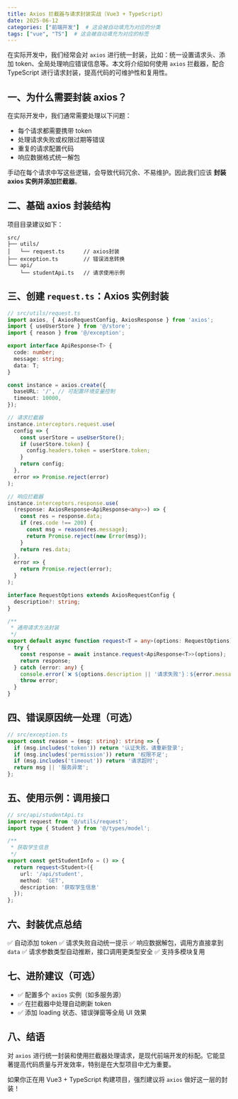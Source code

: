 ```yaml
---
title: Axios 拦截器与请求封装实战（Vue3 + TypeScript）
date: 2025-06-12
categories: ["前端开发"]  # 这会被自动填充为对应的分类
tags: ["vue", "TS"]  # 这会被自动填充为对应的标签
---
```

在实际开发中，我们经常会对 `axios` 进行统一封装，比如：统一设置请求头、添加 token、全局处理响应错误信息等。本文将介绍如何使用 `axios` 拦截器，配合 TypeScript 进行请求封装，提高代码的可维护性和复用性。

## 一、为什么需要封装 axios？

在实际开发中，我们通常需要处理以下问题：

* 每个请求都需要携带 token
* 处理请求失败或权限过期等错误
* 重复的请求配置代码
* 响应数据格式统一解包

手动在每个请求中写这些逻辑，会导致代码冗余、不易维护。因此我们应该 **封装 axios 实例并添加拦截器**。


## 二、基础 axios 封装结构

项目目录建议如下：

```
src/
├── utils/
│   └── request.ts      // axios封装
├── exception.ts        // 错误消息转换
└── api/
    └── studentApi.ts   // 请求使用示例
```

## 三、创建 `request.ts`：Axios 实例封装

```ts
// src/utils/request.ts
import axios, { AxiosRequestConfig, AxiosResponse } from 'axios';
import { useUserStore } from '@/store';
import { reason } from '@/exception';

export interface ApiResponse<T> {
  code: number;
  message: string;
  data: T;
}

const instance = axios.create({
  baseURL: '/', // 可配置环境变量控制
  timeout: 10000,
});

// 请求拦截器
instance.interceptors.request.use(
  config => {
    const userStore = useUserStore();
    if (userStore.token) {
      config.headers.token = userStore.token;
    }
    return config;
  },
  error => Promise.reject(error)
);

// 响应拦截器
instance.interceptors.response.use(
  (response: AxiosResponse<ApiResponse<any>>) => {
    const res = response.data;
    if (res.code !== 200) {
      const msg = reason(res.message);
      return Promise.reject(new Error(msg));
    }
    return res.data;
  },
  error => {
    return Promise.reject(error);
  }
);

interface RequestOptions extends AxiosRequestConfig {
  description?: string;
}

/**
 * 通用请求方法封装
 */
export default async function request<T = any>(options: RequestOptions): Promise<T> {
  try {
    const response = await instance.request<ApiResponse<T>>(options);
    return response;
  } catch (error: any) {
    console.error(`❌ ${options.description || '请求失败'}：${error.message}`);
    throw error;
  }
}
```


## 四、错误原因统一处理（可选）

```ts
// src/exception.ts
export const reason = (msg: string): string => {
  if (msg.includes('token')) return '认证失败，请重新登录';
  if (msg.includes('permission')) return '权限不足';
  if (msg.includes('timeout')) return '请求超时';
  return msg || '服务异常';
};
```


## 五、使用示例：调用接口

```ts
// src/api/studentApi.ts
import request from '@/utils/request';
import type { Student } from '@/types/model';

/**
 * 获取学生信息
 */
export const getStudentInfo = () => {
  return request<Student>({
    url: '/api/student',
    method: 'GET',
    description: '获取学生信息'
  });
};
```

## 六、封装优点总结

✅ 自动添加 token
✅ 请求失败自动统一提示
✅ 响应数据解包，调用方直接拿到 `data`
✅ 请求参数类型自动推断，接口调用更类型安全
✅ 支持多模块复用

## 七、进阶建议（可选）

* ✅ 配置多个 `axios` 实例（如多服务源）
* ✅ 在拦截器中处理自动刷新 token
* ✅ 添加 loading 状态、错误弹窗等全局 UI 效果


## 八、结语

对 `axios` 进行统一封装和使用拦截器处理请求，是现代前端开发的标配。它能显著提高代码质量与开发效率，特别是在大型项目中尤为重要。

如果你正在用 Vue3 + TypeScript 构建项目，强烈建议将 `axios` 做好这一层的封装！
